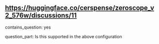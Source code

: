 ## https://huggingface.co/cerspense/zeroscope_v2_576w/discussions/11

contains_question: yes

question_part: Is this supported in the above configuration